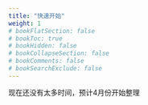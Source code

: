 ```yaml
---
title: "快速开始"
weight: 1
# bookFlatSection: false
# bookToc: true
# bookHidden: false
# bookCollapseSection: false
# bookComments: false
# bookSearchExclude: false
---
```

现在还没有太多时间，预计4月份开始整理
